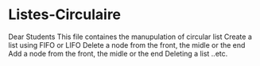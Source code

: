 # Listes-Circulaire
Dear Students 
This file containes the manupulation of circular list
Create a list using FIFO or LIFO 
Delete a node from the front, the midle or the end
Add a node from the front, the midle or the end
Deleting a list ..etc.
